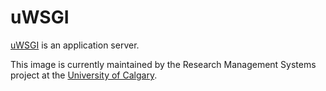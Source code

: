 # uWSGI

[uWSGI](https://uwsgi-docs.readthedocs.io/) is an application server.

This image is currently maintained by the Research Management Systems project at the [University of Calgary](http://www.ucalgary.ca/).

